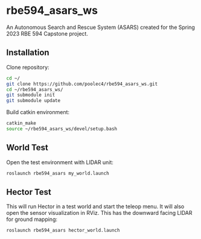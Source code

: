# rbe594_asars_ws

An Autonomous Search and Rescue System (ASARS) created for the Spring 2023 RBE 594 Capstone project.

## Installation

Clone repository:
```bash
cd ~/
git clone https://github.com/poolec4/rbe594_asars_ws.git
cd ~/rbe594_asars_ws/
git submodule init
git submodule update
```

Build catkin environment:
```bash
catkin_make 
source ~/rbe594_asars_ws/devel/setup.bash
```

## World Test

Open the test environment with LIDAR unit:
```bash
roslaunch rbe594_asars my_world.launch
```

## Hector Test

This will run Hector in a test world and start the teleop menu. It will also open the sensor visualization in RViz. This has the downward facing LIDAR for ground mapping:
```bash
roslaunch rbe594_asars hector_world.launch
```
